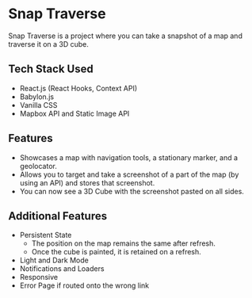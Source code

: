 # Snap Traverse

Snap Traverse is a project where you can take a snapshot of a map and traverse it on a 3D cube.

## Tech Stack Used
 - React.js (React Hooks, Context API)
 - Babylon.js
 - Vanilla CSS
 - Mapbox API and Static Image API

## Features
- Showcases a map with navigation tools, a stationary marker, and a geolocator. 
- Allows you to target and take a screenshot of a part of the map (by using an API) and stores that screenshot.
- You can now see a 3D Cube with the screenshot pasted on all sides.

## Additional Features
- Persistent State 
    - The position on the map remains the same after refresh. 
    - Once the cube is painted, it is retained on a refresh.
- Light and Dark Mode
- Notifications and Loaders
- Responsive
- Error Page if routed onto the wrong link

